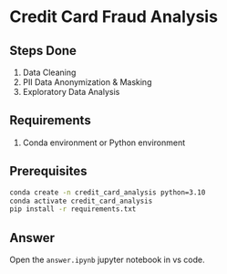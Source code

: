 # Credit Card Fraud Analysis

## Steps Done

1. Data Cleaning
2. PII Data Anonymization & Masking
3. Exploratory Data Analysis

## Requirements

1. Conda environment or Python environment

## Prerequisites

```bash
conda create -n credit_card_analysis python=3.10
conda activate credit_card_analysis
pip install -r requirements.txt
```

## Answer

Open the `answer.ipynb` jupyter notebook in vs code.